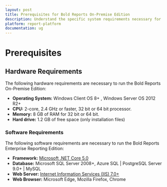 ```yaml
---
layout: post
title: Prerequisites for Bold Reports On-Premise Edition
description: Understand the specific system requirements necessary for deploying Bold Reports On-Premise on a Windows operating system in your computer
platform: report-platform
documentation: ug
---
```


# Prerequisites

## Hardware Requirements

The following hardware requirements are necessary to run the Bold Reports On-Premise Edition:
* **Operating System:** Windows Client OS 8+ , Windows Server OS 2012 R2+
* **CPU:** 2-core, 2.4 GHz or faster, 32 bit or 64 bit processor.
* **Memory:** 8 GB of RAM for 32 bit or 64 bit.
* **Hard drive:** 1.2 GB of free space (only installation files)

### Software Requirements

The following software requirements are necessary to run the Bold Reports Enterprise Reporting Edition:
* **Framework:** [Microsoft .NET Core 5.0](https://dotnet.microsoft.com/en-us/download/dotnet/5.0)
* **Database:** Microsoft SQL Server 2008+, Azure SQL | PostgreSQL Server 9.0+ | MySQL
* **Web Server:** [Internet Information Services (IIS) 7.0+](https://en.wikipedia.org/wiki/Internet_Information_Services)
* **Web Browser:** Microsoft Edge, Mozilla Firefox, Chrome